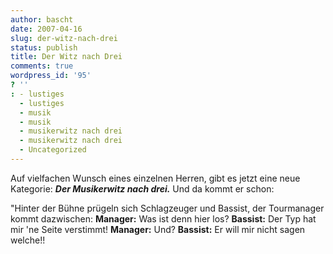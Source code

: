 ```yaml
---
author: bascht
date: 2007-04-16
slug: der-witz-nach-drei
status: publish
title: Der Witz nach Drei
comments: true
wordpress_id: '95'
? ''
: - lustiges
  - lustiges
  - musik
  - musik
  - musikerwitz nach drei
  - musikerwitz nach drei
  - Uncategorized
---
```


Auf vielfachen Wunsch eines einzelnen Herren, gibt es jetzt eine
neue Kategorie:
***Der Musikerwitz nach drei.*** Und da kommt er schon:

"Hinter der Bühne prügeln sich Schlagzeuger und Bassist, der
Tourmanager kommt dazwischen: **Manager:** Was ist denn hier los?
**Bassist:** Der Typ hat mir 'ne Seite verstimmt! **Manager:** Und?
**Bassist:** Er will mir nicht sagen welche!!



